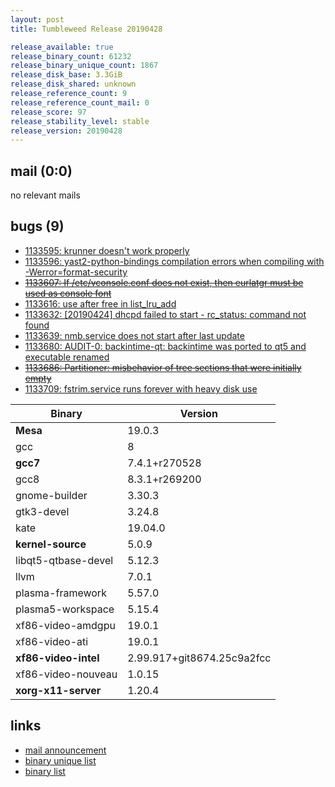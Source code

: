 ```yaml
---
layout: post
title: Tumbleweed Release 20190428

release_available: true
release_binary_count: 61232
release_binary_unique_count: 1867
release_disk_base: 3.3GiB
release_disk_shared: unknown
release_reference_count: 9
release_reference_count_mail: 0
release_score: 97
release_stability_level: stable
release_version: 20190428
---
```


## mail (0:0)

no relevant mails

## bugs (9)

<!--more-->

- [1133595: krunner doesn't work properly](https://bugzilla.opensuse.org/show_bug.cgi?id=1133595)
- [1133596: yast2-python-bindings compilation errors when compiling with -Werror=format-security](https://bugzilla.opensuse.org/show_bug.cgi?id=1133596)
- ~~[1133607: If /etc/vconsole.conf does not exist, then eurlatgr must be used as console font](https://bugzilla.opensuse.org/show_bug.cgi?id=1133607)~~
- [1133616: use after free in list_lru_add](https://bugzilla.opensuse.org/show_bug.cgi?id=1133616)
- [1133632: \[20190424\] dhcpd failed to start - rc_status: command not found](https://bugzilla.opensuse.org/show_bug.cgi?id=1133632)
- [1133639: nmb.service does not start after last update](https://bugzilla.opensuse.org/show_bug.cgi?id=1133639)
- [1133680: AUDIT-0: backintime-qt: backintime was ported to qt5 and executable renamed](https://bugzilla.opensuse.org/show_bug.cgi?id=1133680)
- ~~[1133686: Partitioner: misbehavior of tree sections that were initially empty](https://bugzilla.opensuse.org/show_bug.cgi?id=1133686)~~
- [1133709: fstrim.service runs forever with heavy disk use](https://bugzilla.opensuse.org/show_bug.cgi?id=1133709)

Binary | Version
--- | ---
**Mesa** | 19.0.3
gcc | 8
**gcc7** | 7.4.1+r270528
gcc8 | 8.3.1+r269200
gnome-builder | 3.30.3
gtk3-devel | 3.24.8
kate | 19.04.0
**kernel-source** | 5.0.9
libqt5-qtbase-devel | 5.12.3
llvm | 7.0.1
plasma-framework | 5.57.0
plasma5-workspace | 5.15.4
xf86-video-amdgpu | 19.0.1
xf86-video-ati | 19.0.1
**xf86-video-intel** | 2.99.917+git8674.25c9a2fcc
xf86-video-nouveau | 1.0.15
**xorg-x11-server** | 1.20.4

## links

- [mail announcement](https://lists.opensuse.org/opensuse-factory/2019-04/msg00435.html)
- [binary unique list](http://download.opensuse.org/history/20190428/rpm.unique.list)
- [binary list](http://download.opensuse.org/history/20190428/rpm.list)
